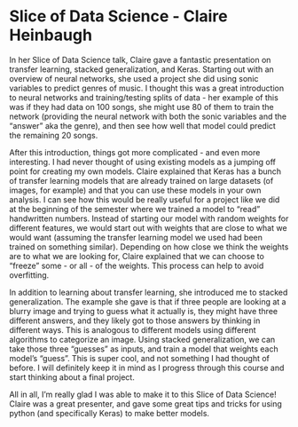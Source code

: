 # Slice of Data Science - Claire Heinbaugh

In her Slice of Data Science talk, Claire gave a fantastic presentation on transfer learning, stacked generalization, and Keras. Starting out with an overview of neural networks, she used a project she did using sonic variables to predict genres of music. I thought this was a great introduction to neural networks and training/testing splits of data - her example of this was if they had data on 100 songs, she might use 80 of them to train the network (providing the neural network with both the sonic variables and the “answer” aka the genre), and then see how well that model could predict the remaining 20 songs. 

After this introduction, things got more complicated - and even more interesting. I had never thought of using existing models as a jumping off point for creating my own models. Claire explained that Keras has a bunch of transfer learning models that are already trained on large datasets (of images, for example) and that you can use these models in your own analysis. I can see how this would be really useful for a project like we did at the beginning of the semester where we trained a model to “read” handwritten numbers. Instead of starting our model with random weights for different features, we would start out with weights that are close to what we would want (assuming the transfer learning model we used had been trained on something similar). Depending on how close we think the weights are to what we are looking for, Claire explained that we can choose to “freeze” some - or all - of the weights. This process can help to avoid overfitting. 

In addition to learning about transfer learning, she introduced me to stacked generalization. The example she gave is that if three people are looking at a blurry image and trying to guess what it actually is, they might have three different answers, and they likely got to those answers by thinking in different ways. This is analogous to different models using different algorithms to categorize an image. Using stacked generalization, we can take those three “guesses” as inputs, and train a model that weights each model’s “guess”. This is super cool, and not something I had thought of before. I will definitely keep it in mind as I progress through this course and start thinking about a final project.

All in all, I’m really glad I was able to make it to this Slice of Data Science! Claire was a great presenter, and gave some great tips and tricks for using python (and specifically Keras) to make better models. 
